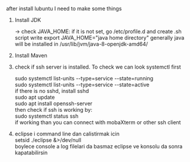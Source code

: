 after install lubuntu I need to make some things

1) Install JDK
    
    -> check JAVA_HOME: if it is not set, go /etc/profile.d and create .sh script
    write export JAVA_HOME="java home directory"
    generally java will be installed in /usr/lib/jvm/java-8-openjdk-amd64/

2) Install Maven

3) check if ssh server is installed. To check we can look systemctl first
    
    sudo systemctl list-units --type=service --state=running<br/>
    sudo systemctl list-units --type=service --state=active  
    if there is no sshd, install sshd  
    sudo apt update  
    sudo apt install openssh-server  
    then check if ssh is working by:  
    sudo systemctl status ssh  
    if working than you can connect with mobaXterm or other ssh client

4) eclipse i command line dan calistirmak icin  
setsid ./eclipse &>/dev/null  
boylece console a log filelari da basmaz eclipse ve konsolu da sonra kapatabilirsin





